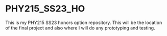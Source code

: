 # PHY215_SS23_HO
This is my PHY215 SS23 honors option repository.
This will be the location of the final project and also where I will do any prototyping and testing.